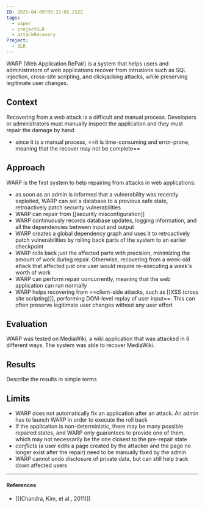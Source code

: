 ```yaml
---
ID: 2025-04-09T09:22:05.252Z
tags:
  - paper
  - projectSLR
  - attackRecovery
Project:
  - SLR
---
```

WARP (Web Application RePair) is a system that helps users and administrators of web applications recover from intrusions such as SQL injection, cross-site scripting, and clickjacking attacks, while preserving legitimate user changes.

## Context

Recovering from a web attack is a difficult and manual process. Developers or administrators must manually inspect the application and they must repair the damage by hand.
- since it is a manual process, ==it is time-consuming and error-prone, meaning that the recover may not be complete==

## Approach

WARP is the first system to help repairing from attacks in web applications:
- as soon as an admin is informed that a vulnerability was recently exploited, WARP can set a database to a previous safe state, retroactively patch security vulnerabilities
- WARP can repair from [[security misconfiguration]]
- WARP continuously records database updates, logging information, and all the dependencies between input and output
- WARP creates a global dependency graph and uses it to retroactively patch vulnerabilities by rolling back parts of the system to an earlier checkpoint
- WARP rolls back just the affected parts with precision, minimizing the amount of work during repair. Otherwise, recovering from a week-old attack that affected just one user would require re-executing a week's worth of work
- WARP can perform repair concurrently, meaning that the web application can run normally
- WARP helps recovering from ==client-side attacks, such as [[XSS (cross site scripting)]], performing DOM-level replay of user input==. This can often preserve legitimate user changes without any user effort

## Evaluation

WARP was tested on MediaWiki, a wiki application that was attacked in 6 different ways. The system was able to recover MediaWiki.

## Results

Describe the results in simple terms

## Limits

- WARP does not automatically fix an application after an attack. An admin has to launch WARP in order to execute the roll back
- If the application is non-deterministic, there may be many possible repaired states, and WARP only guarantees to provide one of them, which may not necessarily be the one closest to the pre-repair state
- *conflicts* (a user edits a page created by the attacker and the page no longer exist after the repair) need to be manually fixed by the admin
- WARP cannot undo disclosure of private data, but can still help track down affected users

---
#### References
- [[(Chandra, Kim, et al., 2011)]]
